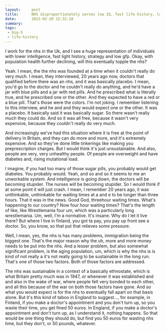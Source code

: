```yaml
---
layout:     post
title:      NHS disproportionately serves low IQ, fast life history, low GFP
date:       2022-02-20 12:32:18
summary:    
tags:
 - big-5
 - life-history
---
```


I work for the nhs in the Uk, and I see a huge representation of individuals with lower intelligence, fast light history, strategy and low gfp. Okay, with population health further declining, will this eventually topple the nhs?

Yeah. I mean, the the nhs was founded at a time when it couldn't really do very much. I mean, they interviewed, 20 years ago now, doctors that qualified before there was an nhs, and it was basically placebo. I mean, you'd go to the doctor and he couldn't really do anything, and he'd have a jar with blue pills and a jar with red pills. And he prescribed what is literally true, and he prescribed one or the other. And they expected to have a red or a blue pill. That's those were the colors. I'm not joking. I remember listening to this interview, and he and and they would expect one or the other. It was a placebo. It basically said it was basically sugar. So there wasn't really much they could do. And so it was all free, because it wasn't very expensive, because they couldn't really do very much. 

And increasingly we've had this situation where it is free at the point of delivery in Britain, and they can do more and more, and it's extremely expensive. And so they've done little tinkerings like making you preprescription charges. But I would think it's just unsustainable. And also, people are very, very unhealthy people. Of people are overweight and have diabetes and, rising mutational load. 

I imagine, if you had too many of those sugar pills, you probably would get diabetes. You probably would. Yeah, and so and so it seems to me an unworkable system. And intelligence is going down, the doctors will be becoming stupider. The nurses will be becoming stupider. So I would think if at some point it will just crash. I mean, I remember 20 years ago, it was unthinkable, unthinkable for waiting times at a and e to be longer than three hours. That it was in the news. Good God, threehour waiting times. What's happening to our country? Now four hour waiting times? That's the length of like, like Wrestlemania four um, which was a particularly long wrestlemania. Um, well, I'm a normative. It's insane. Why do I let it live there? But where I live in finland, you got ta pay, you pay up front see a doctor. So, you know, so that put that relieves some pressure.

Well, I mean, yes, the nhs is has many problems, immigration being the biggest one. That's the major reason why the uh, more and more money needs to be put into the nhs. And a lesser problem, but also somewhat significant problem, is the aging population, um, which is why the nhs is is kind of not really a it's not really going to be sustainable in the long run. That's one of those two factors. Both of those factors are addressed.

The nhs was sustainable in a context of a basically ethnostate, which is what Britain pretty much was in 1947, or whenever it was established and and also in the wake of war, where people felt very bonded to each other, and all this because of the war on both those factors have gone. And so what you would expect is for the nhs to eventually fall apart on that basis alone. But it's this kind of taboo in England to suggest..., for example, in Finland, if you make a doctor's appointment and you don't turn up, so you waste their time, you get fined 50 euros. In England, if you make a doctor's appointment and don't turn up, as I understand it, nothing happens. So that would be one thing they should do, but find you 50 euros for wasting nhs time, but they don't, or 50 pounds, whatever.